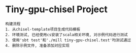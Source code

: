 Tiny-gpu-chisel Project
=======================
```
构建流程
1. 从chisel-template项目生成代码模板
2. 环境测试, 已经使用cs安装了scala相关环境, 对示例代码进行测试
3. 使用'sbt test'和'./mill tiny-gpu-chisel.test'均测试通过
4. 删除示例文件, 准备添加对应实现
```
